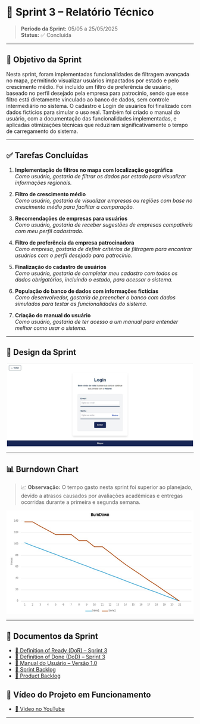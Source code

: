 # 📌 Sprint 3 – Relatório Técnico

> **Período da Sprint:** 05/05 a 25/05/2025  
> **Status:** ✅ Concluída  

---

## 🎯 Objetivo da Sprint

Nesta sprint, foram implementadas funcionalidades de filtragem avançada no mapa, permitindo visualizar usuários impactados por estado e pelo crescimento médio. Foi incluído um filtro de preferência de usuário, baseado no perfil desejado pela empresa para patrocínio, sendo que esse filtro está diretamente vinculado ao banco de dados, sem controle intermediário no sistema. O cadastro e Login de usuários foi finalizado com dados fictícios para simular o uso real. Também foi criado o manual do usuário, com a documentação das funcionalidades implementadas, e aplicadas otimizações técnicas que reduziram significativamente o tempo de carregamento do sistema.

---

## ✅ Tarefas Concluídas

1. **Implementação de filtros no mapa com localização geográfica**  
   *Como usuário, gostaria de filtrar os dados por estado para visualizar informações regionais.*

2. **Filtro de crescimento médio**  
   *Como usuário, gostaria de visualizar empresas ou regiões com base no crescimento médio para facilitar a comparação.*

3. **Recomendações de empresas para usuários**  
   *Como usuário, gostaria de receber sugestões de empresas compatíveis com meu perfil cadastrado.*

4. **Filtro de preferência da empresa patrocinadora**  
   *Como empresa, gostaria de definir critérios de filtragem para encontrar usuários com o perfil desejado para patrocínio.*

5. **Finalização do cadastro de usuários**  
   *Como usuário, gostaria de completar meu cadastro com todos os dados obrigatórios, incluindo o estado, para acessar o sistema.*

6. **População do banco de dados com informações fictícias**  
   *Como desenvolvedor, gostaria de preencher o banco com dados simulados para testar as funcionalidades do sistema.*

7. **Criação do manual do usuário**  
   *Como usuário, gostaria de ter acesso a um manual para entender melhor como usar o sistema.*


---

## 🎨 Design da Sprint

<div align="center">
  <img src="./LoginMockup.jfif" alt="Mockup da Tela de Filtros" width="500px">
</div>

---

## 📊 Burndown Chart

> 📈 **Observação:** O tempo gasto nesta sprint foi superior ao planejado, devido a atrasos causados por avaliações acadêmicas e entregas ocorridas durante a primeira e segunda semana.

<div align="center">
  <img src="./BurndownS3.jfif" alt="Burndown da Sprint 3" width="700px">
</div>

---

## 📎 Documentos da Sprint

- [📄 Definition of Ready (DoR) – Sprint 3](./DoR%-%Sprint%3)  
- [📄 Definition of Done (DoD) – Sprint 3](./DoDS3.pdf)  
- [📄 Manual do Usuário – Versão 1.0](./ManualDoUsuario.pdf)
- [📄 Sprint Backlog](./S3-SBacklog.pdf)
- [📄 Product Backlog](./S3PRoductBacklog.pdf)

## 🎥 Vídeo do Projeto em Funcionamento

- [🔗 Vídeo no YouTube](https://youtu.be/msb74OWcpb8)

---
